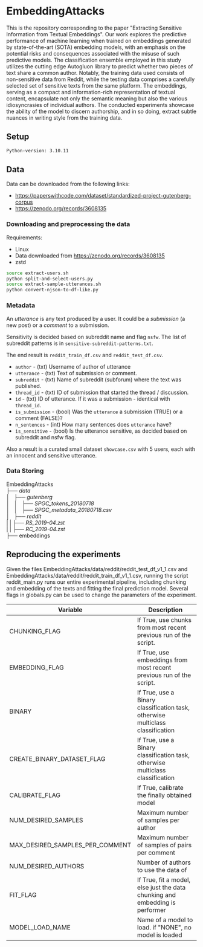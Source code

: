 # EmbeddingAttacks

This is the repository corresponding to the paper "Extracting Sensitive Information from Textual Embeddings".
Our work explores the predictive performance of machine learning when trained on embeddings generated by state-of-the-art (SOTA) embedding models, with an emphasis on the potential risks and consequences associated with the misuse of such predictive models. The classification ensemble employed in this study utilizes the cutting edge Autogluon library to predict whether two pieces of text share a common author. Notably, the training data used consists of non-sensitive data from Reddit, while the testing data comprises a carefully selected set of sensitive texts from the same platform. The embeddings, serving as a compact and information-rich representation of textual content, encapsulate not only the semantic meaning but also the various idiosyncrasies of individual authors. The conducted experiments showcase the ability of the model to discern authorship, and in so doing, extract subtle nuances in writing style from the training data. 

## Setup


```bash
Python-version: 3.10.11
```

## Data
Data can be downloaded from the following links: 

- https://paperswithcode.com/dataset/standardized-project-gutenberg-corpus
- https://zenodo.org/records/3608135

### Downloading and preprocessing the data

Requirements:

- Linux
- Data downloaded from https://zenodo.org/records/3608135
- zstd

```bash
source extract-users.sh
python split-and-select-users.py
source extract-sample-utterances.sh
python convert-njson-to-df-like.py
```

### Metadata

An *utterance* is any text produced by a user. It could be a *submission* (a new post) or
a *comment* to a submission.

Sensitivity is decided based on subreddit name and flag `nsfw`. The list of subreddit patterns 
is in `sensitive-subreddit-patterns.txt`.

The end result is `reddit_train_df.csv` and `reddit_test_df.csv`.

- `author` - (txt) Username of author of utterance
- `utterance` - (txt) Text of submission or comment.
- `subreddit` - (txt) Name of subreddit (subforum) where the text was published.
- `thread_id` - (txt) ID of submission that started the thread / discussion.
- `id` - (txt) ID of utterance. If it was a submission - identical with `thread_id`.
- `is_submission` - (bool) Was the `utterance` a submission (TRUE) or a comment (FALSE)?
- `n_sentences` - (int) How many sentences does `utterance` have?
- `is_sensitive` - (bool) Is the utterance sensitive, as decided based on subreddit and nsfw flag.

Also a result is a curated small dataset `showcase.csv` with 5 users, each with an innocent and sensitive utterance.


### Data Storing

EmbeddingAttacks \
├── *data* \
│   ├── *gutenberg* \
│   │   ├── *SPGC_tokens_20180718* \
│   │   ├── *SPGC_metadata_20180718.csv* \
│   ├── *reddit* \
|   |   ├── *RS_2019-04.zst* \
|   |   ├── *RC_2019-04.zst* \
├── embeddings 

## Reproducing the experiments

Given the files EmbeddingAttacks/data/reddit/reddit_test_df_v1_1.csv and EmbeddingAttacks/data/reddit/reddit_train_df_v1_1.csv, running the script reddit_main.py runs our entire experimental pipeline, including chunking and embedding of the texts and fitting the final prediction model. 
Several flags in globals.py can be used to change the parameters of the experiment. 

| Variable     | Description |
| -----------  | ----------- |
| CHUNKING_FLAG  | If True, use chunks from most recent previous run of the script.     |
| EMBEDDING_FLAG  | If True, use embeddings from most recent previous run of the script.      |
| BINARY      | If True, use a Binary classification task, otherwise multiclass classification |
| CREATE_BINARY_DATASET_FLAG      | If True, use a Binary classification task, otherwise multiclass classification |
| CALIBRATE_FLAG      | If True, calibrate the finally obtained model |
| NUM_DESIRED_SAMPLES      | Maximum number of samples per author |
| MAX_DESIRED_SAMPLES_PER_COMMENT      | Maximum number of samples of pairs per comment |
| NUM_DESIRED_AUTHORS      | Number of authors to use the data of |
| FIT_FLAG     | If True, fit a model, else just the data chunking and embedding is performer |
| MODEL_LOAD_NAME      | Name of a model to load. if "NONE", no model is loaded |
 




